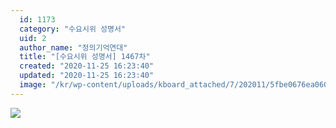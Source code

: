 ```yaml
---
  id: 1173
  category: "수요시위 성명서"
  uid: 2
  author_name: "정의기억연대"
  title: "[수요시위 성명서] 1467차"
  created: "2020-11-25 16:23:40"
  updated: "2020-11-25 16:23:40"
  image: "/kr/wp-content/uploads/kboard_attached/7/202011/5fbe0676ea0605342756.jpg"
---
```

![](/kr/wp-content/uploads/kboard_attached/7/202011/5fbe0676ea0605342756.jpg)